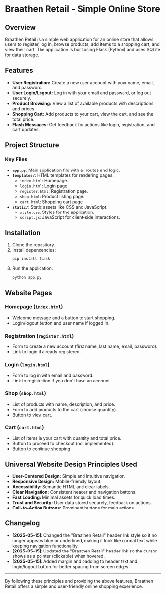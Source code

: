 # Braathen Retail - Simple Online Store

## Overview
Braathen Retail is a simple web application for an online store that allows users to register, log in, browse products, add items to a shopping cart, and view their cart. The application is built using Flask (Python) and uses SQLite for data storage.

## Features
- **User Registration:** Create a new user account with your name, email, and password.
- **User Login/Logout:** Log in with your email and password, or log out securely.
- **Product Browsing:** View a list of available products with descriptions and prices.
- **Shopping Cart:** Add products to your cart, view the cart, and see the total price.
- **Flash Messages:** Get feedback for actions like login, registration, and cart updates.

## Project Structure

### Key Files
- **`app.py`**: Main application file with all routes and logic.
- **`templates/`**: HTML templates for rendering pages.
  - `index.html`: Homepage.
  - `login.html`: Login page.
  - `register.html`: Registration page.
  - `shop.html`: Product listing page.
  - `cart.html`: Shopping cart page.
- **`static/`**: Static assets like CSS and JavaScript.
  - `style.css`: Styles for the application.
  - `script.js`: JavaScript for client-side interactions.

## Installation
1. Clone the repository.
2. Install dependencies:
   ```bash
   pip install flask
   ```
3. Run the application:
   ```bash
   python app.py
   ```

## Website Pages

### Homepage (`index.html`)
- Welcome message and a button to start shopping.
- Login/logout button and user name if logged in.

### Registration (`register.html`)
- Form to create a new account (first name, last name, email, password).
- Link to login if already registered.

### Login (`login.html`)
- Form to log in with email and password.
- Link to registration if you don't have an account.

### Shop (`shop.html`)
- List of products with name, description, and price.
- Form to add products to the cart (choose quantity).
- Button to view cart.

### Cart (`cart.html`)
- List of items in your cart with quantity and total price.
- Button to proceed to checkout (not implemented).
- Button to continue shopping.

## Universal Website Design Principles Used

- **User-Centered Design:** Simple and intuitive navigation.
- **Responsive Design:** Mobile-friendly layout.
- **Accessibility:** Semantic HTML and clear labels.
- **Clear Navigation:** Consistent header and navigation buttons.
- **Fast Loading:** Minimal assets for quick load times.
- **Trust and Security:** User data stored securely, feedback on actions.
- **Call-to-Action Buttons:** Prominent buttons for main actions.

## Changelog

- **[2025-05-15]**: Changed the "Braathen Retail" header link style so it no longer appears blue or underlined, making it look like normal text while keeping navigation functionality.
- **[2025-05-15]**: Updated the "Braathen Retail" header link so the cursor shows as a pointer (clickable) when hovered.
- **[2025-05-15]**: Added margin and padding to header text and login/logout button for better spacing from screen edges.

---

By following these principles and providing the above features, Braathen Retail offers a simple and user-friendly online shopping experience.